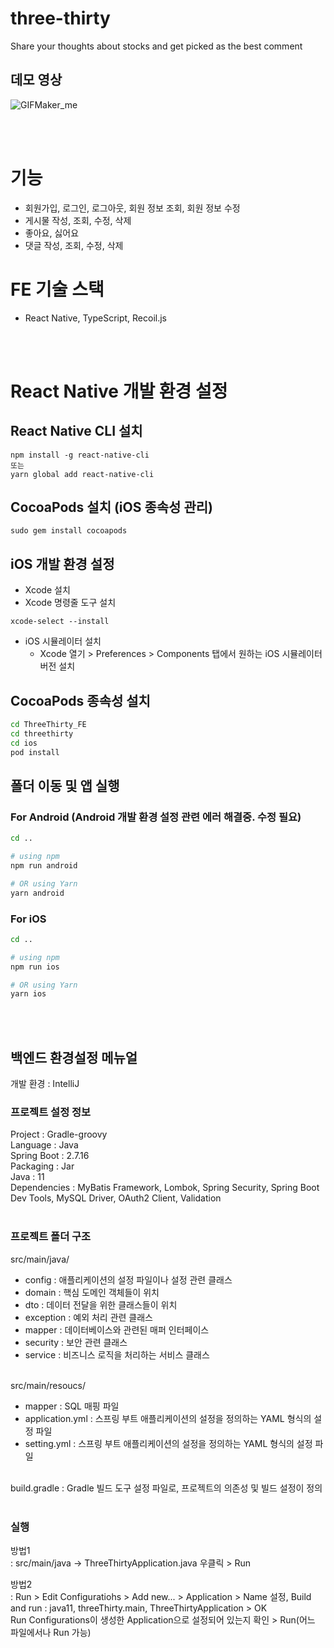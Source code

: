 # three-thirty
Share your thoughts about stocks and get picked as the best comment

## 데모 영상

![GIFMaker_me](https://github.com/happyeveryone96/three-thirty/assets/66675699/6422635a-ee21-4bde-828e-3e659c7564d6)

<br><br>

# 기능
- 회원가입, 로그인, 로그아웃, 회원 정보 조회, 회원 정보 수정
- 게시물 작성, 조회, 수정, 삭제
- 좋아요, 싫어요
- 댓글 작성, 조회, 수정, 삭제

# FE 기술 스택
- React Native, TypeScript, Recoil.js

<br><br>

# React Native 개발 환경 설정

## React Native CLI 설치

```
npm install -g react-native-cli
또는
yarn global add react-native-cli
```

## CocoaPods 설치 (iOS 종속성 관리)

```
sudo gem install cocoapods
```

## iOS 개발 환경 설정

- Xcode 설치
- Xcode 명령줄 도구 설치

```
xcode-select --install
```

- iOS 시뮬레이터 설치
  - Xcode 열기 > Preferences > Components 탭에서 원하는 iOS 시뮬레이터 버전 설치

## CocoaPods 종속성 설치

```bash
cd ThreeThirty_FE
cd threethirty
cd ios
pod install
```

## 폴더 이동 및 앱 실행

### For Android (Android 개발 환경 설정 관련 에러 해결중. 수정 필요)

```bash
cd ..

# using npm
npm run android

# OR using Yarn
yarn android
```

### For iOS

```bash
cd ..

# using npm
npm run ios

# OR using Yarn
yarn ios
```

<br><br>

## 백엔드 환경설정 메뉴얼

개발 환경 : IntelliJ

### 프로젝트 설정 정보
Project : Gradle-groovy<br>
Language : Java<br>
Spring Boot : 2.7.16<br>
Packaging : Jar<br>
Java : 11<br>
Dependencies : MyBatis Framework, Lombok, Spring Security, Spring Boot Dev Tools, MySQL Driver, OAuth2 Client, Validation<br><br>

<!-- JWT관련 설정, DB 설정 추후 추가 -->
### 프로젝트 폴더 구조
src/main/java/<br>
- config : 애플리케이션의 설정 파일이나 설정 관련 클래스<br>
- domain :  핵심 도메인 객체들이 위치<br>
- dto :  데이터 전달을 위한 클래스들이 위치<br>
- exception : 예외 처리 관련 클래스<br>
- mapper : 데이터베이스와 관련된 매퍼 인터페이스<br>
- security : 보안 관련 클래스<br>
- service : 비즈니스 로직을 처리하는 서비스 클래스<br><br>

src/main/resoucs/<br>
- mapper :  SQL 매핑 파일<br>
- application.yml : 스프링 부트 애플리케이션의 설정을 정의하는 YAML 형식의 설정 파일<br>
- setting.yml : 스프링 부트 애플리케이션의 설정을 정의하는 YAML 형식의 설정 파일<br><br>

build.gradle : Gradle 빌드 도구 설정 파일로, 프로젝트의 의존성 및 빌드 설정이 정의<br><br>


### 실행
방법1<br> 
: src/main/java -> ThreeThirtyApplication.java 우클릭 > Run<br>

방법2<br>
: Run > Edit Configuratiohs > Add new... > Application > Name 설정, Build and run : java11, threeThirty.main, ThreeThirtyApplication > OK<br>
Run Configurations이 생성한 Application으로 설정되어 있는지 확인 > Run(어느 파일에서나 Run 가능)
